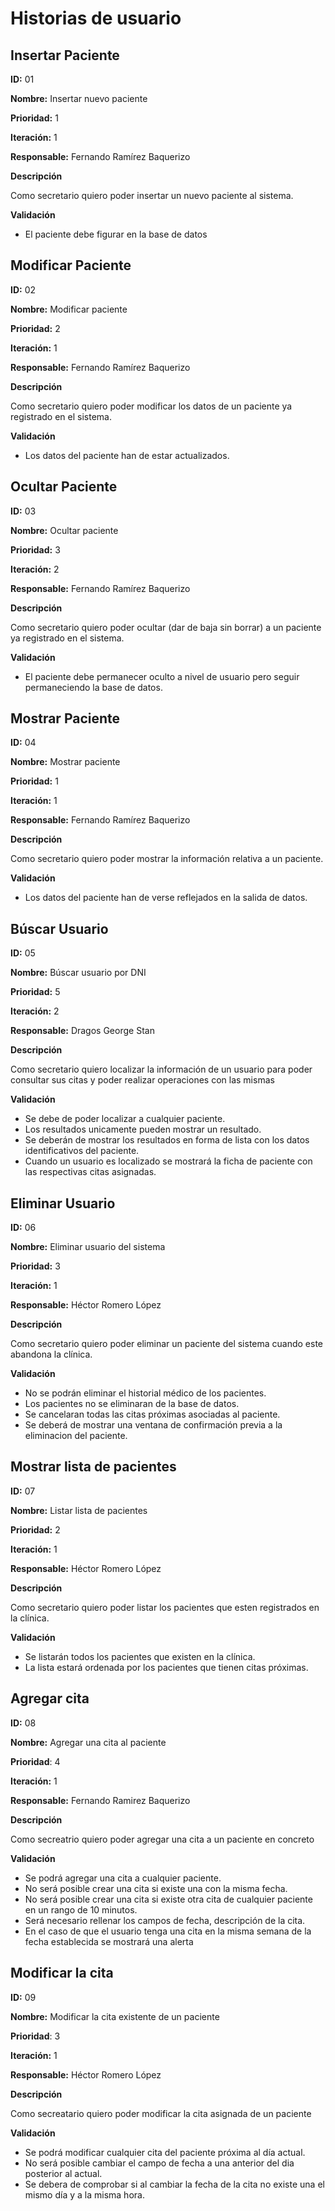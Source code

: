 # Historias de usuario

## Insertar Paciente

**ID:** 01

**Nombre:** Insertar nuevo paciente

**Prioridad:** 1

**Iteración:** 1

**Responsable:** Fernando Ramírez Baquerizo

**Descripción**

Como secretario quiero poder insertar un nuevo paciente al sistema.

**Validación**

* El paciente debe figurar en la base de datos

## Modificar Paciente

**ID:** 02

**Nombre:** Modificar paciente

**Prioridad:** 2

**Iteración:** 1

**Responsable:** Fernando Ramírez Baquerizo

**Descripción**

Como secretario quiero poder modificar los datos de un paciente ya registrado en el sistema.

**Validación**

* Los datos del paciente han de estar actualizados.

## Ocultar Paciente

**ID:** 03

**Nombre:** Ocultar paciente

**Prioridad:** 3

**Iteración:** 2

**Responsable:** Fernando Ramírez Baquerizo

**Descripción**

Como secretario quiero poder ocultar (dar de baja sin borrar) a un paciente ya registrado en el sistema.

**Validación**

* El paciente debe permanecer oculto a nivel de usuario pero seguir permaneciendo la base de datos.

## Mostrar Paciente

**ID:** 04

**Nombre:** Mostrar paciente

**Prioridad:** 1

**Iteración:** 1

**Responsable:** Fernando Ramírez Baquerizo

**Descripción**

Como secretario quiero poder mostrar la información relativa a un paciente.

**Validación**

* Los datos del paciente han de verse reflejados en la salida de datos.

## Búscar Usuario

**ID:** 05

**Nombre:** Búscar usuario por DNI

**Prioridad:** 5

**Iteración:** 2

**Responsable:** Dragos George Stan

**Descripción**

Como secretario quiero localizar la información de un usuario para poder consultar sus citas y poder realizar operaciones con las mismas

**Validación**

* Se debe de poder localizar a cualquier paciente.
* Los resultados unicamente pueden mostrar un resultado.
* Se deberán de mostrar los resultados en forma de lista con los datos identificativos del paciente.
* Cuando un usuario es localizado se mostrará la ficha de paciente con las respectivas citas asignadas.



## Eliminar Usuario

**ID:** 06

**Nombre:** Eliminar usuario del sistema

**Prioridad:** 3

**Iteración:** 1

**Responsable:** Héctor Romero López

**Descripción**

Como secretario quiero poder eliminar un paciente del sistema cuando este abandona la clínica.

**Validación**

* No se podrán eliminar el historial médico de los pacientes.
* Los pacientes no se eliminaran de la base de datos.
* Se cancelaran todas las citas próximas asociadas al paciente.
* Se deberá de mostrar una ventana de confirmación previa a la eliminacion del paciente.

## Mostrar lista de pacientes

**ID:** 07

**Nombre:** Listar lista de pacientes

**Prioridad:** 2

**Iteración:** 1

**Responsable:** Héctor Romero López

**Descripción**

Como secretario quiero poder listar los pacientes que esten registrados en la clínica.

**Validación**

* Se listarán todos los pacientes que existen en la clínica.
* La lista estará ordenada por los pacientes que tienen citas próximas.


## Agregar cita

**ID:** 08

**Nombre:** Agregar una cita al paciente

**Prioridad**: 4

**Iteración:** 1

**Responsable:** Fernando Ramirez Baquerizo

**Descripción**

Como secreatrio quiero poder agregar una cita a un paciente en concreto

**Validación**

* Se podrá agregar una cita a cualquier paciente.
* No será posible crear una cita si existe una con la misma fecha.
* No será posible crear una cita si existe otra cita de cualquier paciente en un rango de 10 minutos.
* Será necesario rellenar los campos de fecha, descripción de la cita.
* En el caso de que el usuario tenga una cita en la misma semana de la fecha establecida se mostrará una alerta

## Modificar la cita

**ID:** 09

**Nombre:** Modificar la cita existente de un paciente

**Prioridad**: 3

**Iteración:** 1

**Responsable:** Héctor Romero López

**Descripción**

Como secreatario quiero poder modificar la cita asignada de un paciente

**Validación**

* Se podrá modificar cualquier cita del paciente próxima al día actual.
* No será posible cambiar el campo de fecha a una anterior del dia posterior al actual.
* Se debera de comprobar si al cambiar la fecha de la cita no existe una el mismo día y a la misma hora.
